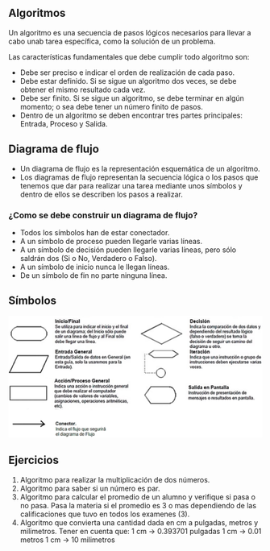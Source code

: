 ## Algoritmos

Un algoritmo es una secuencia de pasos lógicos necesarios para llevar a cabo unab tarea específica, como la solución de un problema.

Las características fundamentales que debe cumplir todo algoritmo son:

- Debe ser preciso e indicar el orden de realización de cada paso.
- Debe estar definido. Si se sigue un algoritmo dos veces, se debe obtener el mismo resultado cada vez.
- Debe ser finito. Si se sigue un algoritmo, se debe terminar en algún momento; o sea debe tener un número finito de pasos.
- Dentro de un algoritmo se deben encontrar tres partes principales: Entrada, Proceso y Salida.


## Diagrama de flujo

- Un diagrama de flujo es la representación esquemática de un algoritmo.
- Los diagramas de flujo representan la secuencia lógica o los pasos que tenemos que dar para realizar una tarea mediante unos símbolos y dentro de ellos se describen los pasos a realizar.


### ¿Como se debe construir un diagrama de flujo?

- Todos los símbolos han de estar conectador.
- A un símbolo de proceso pueden llegarle varias líneas.
- A un símbolo de decisión pueden llegarle varias líneas, pero sólo saldrán dos (Si o No, Verdadero o Falso).
- A un símbolo de inicio nunca le llegan líneas.
- De un símbolo de fin no parte ninguna línea.


## Símbolos

![simbolos](../resources/SimbolosDiagramas.png)


## Ejercicios
1. Algoritmo para realizar la multiplicación de dos números.
2. Algoritmo para saber si un número es par.
3. Algoritmo para calcular el promedio de un alumno y verifique si pasa o no pasa. Pasa la materia si el promedio es 3 o mas dependiendo de las calificaciones que tuvo en todos los examenes (3).
4. Algoritmo que convierta una cantidad dada en cm a pulgadas, metros y milimetros. Tener en cuenta que:
1 cm -> 0.393701 pulgadas
1 cm -> 0.01 metros
1 cm -> 10 milimetros


